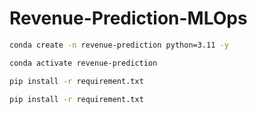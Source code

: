 # Revenue-Prediction-MLOps
```bash
conda create -n revenue-prediction python=3.11 -y
```
```bash
conda activate revenue-prediction 
```
```bash
pip install -r requirement.txt
```
```bash
pip install -r requirement.txt
```




